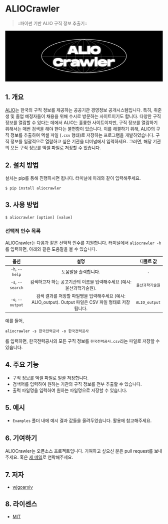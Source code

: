 # **ALIOCrawler**
> ::파이썬 기반 ALIO 구직 정보 추출기::

![ALIOCrawler LOGO](./LOGO.png)

## **1. 개요**
[ALIO](https://www.alio.go.kr/)는 한국의 구직 정보를 제공하는 공공기관 경영정보 공개시스템입니다. 특히, 취준생 및 졸업 예정자들이 채용을 위해 수시로 방문하는 사이트이기도 합니다. 다양한 구직 정보를 열람할 수 있다는 데에서 ALIO는 훌륭한 사이트이지만, 구직 정보를 열람하기 위해서는 매번 검색을 해야 한다는 불편함이 있습니다. 이를 해결하기 위해, ALIO의 구직 정보를 추출하여 엑셀 파일 (`.csv` 형태)로 저장하는 프로그램을 개발하였습니다. 구직 정보를 일괄적으로 열람하고 싶은 기관을 터미널에서 입력하세요. 그러면, 해당 기관의 모든 구직 정보를 액셀 파일로 저장할 수 있습니다. 

## **2. 설치 방법** 
설치는 pip를 통해 진행하시면 됩니다. 터미널에 아래와 같이 입력해주세요.
```
$ pip install aliocrawler
```

## **3. 사용 방법**
```
$ aliocrawler [option] [value]
```

### **선택적 인수 목록**
ALIOCrawler는 다음과 같은 선택적 인수를 지원합니다. 터미널에서 `aliocrawler -h`를 입력하면, 아래와 같은 도움말을 볼 수 있습니다.

| 옵션 | 설명 | 디폴트 값 |
|:---:|:---:| :---: |
| `-h`, `--help` | 도움말을 출력합니다. | `.`|
| `-s`, `--search` | 검색하고자 하는 공고기관의 이름을 입력해주세요 (예시: 울산과학기술원). | `울산과학기술원` |
| `-o`, `--output` | 검색 결과를 저장할 파일명을 입력해주세요 (예시: ALIO_output). Output 파일은 CSV 파일 형태로 저장됩니다. | `ALIO_output` |

예를 들어, 
```
aliocrawler -s 한국전력공사 -o 한국전력공사
```
를 입력하면, 한국전력공사의 모든 구직 정보를 `한국전력공사.csv`라는 파일로 저장할 수 있습니다.

## **4. 주요 기능**
* 구직 정보를 엑셀 파일로 일괄 저장합니다.
* 검색어를 입력하여 원하는 기관의 구직 정보를 전부 추출할 수 있습니다.
* 출력 파일명을 입력하여 원하는 파일명으로 저장할 수 있습니다.

## **5. 예시**
* `Examples` 폴더 내에 예시 결과 값들을 올려두었습니다. 활용에 참고해주세요.

## **6. 기여하기**
ALIOCrawler는 오픈소스 프로젝트입니다. 기여하고 싶으신 분은 pull request를 보내주세요. 혹은 [제 메일](mailto:woo_go@yahoo.com)로 연락해주세요.

## **7. 저자**
* [wjgoarxiv](https://www.github.com/wjgoarxiv)

## **8. 라이센스**
* [MIT](https://choosealicense.com/licenses/mit/)
